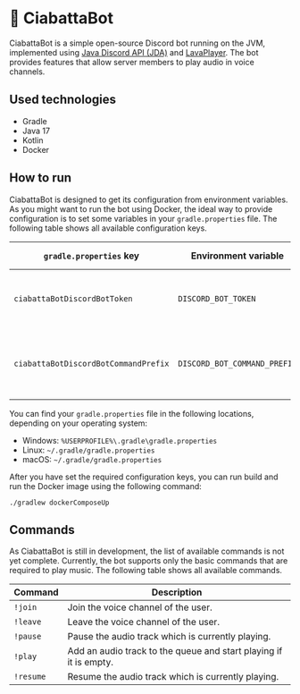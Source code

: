 # :baguette_bread: CiabattaBot

CiabattaBot is a simple open-source Discord bot running on the JVM, implemented using [Java Discord API (JDA)](https://github.com/DV8FromTheWorld/JDA) and [LavaPlayer](https://github.com/sedmelluq/lavaplayer).
The bot provides features that allow server members to play audio in voice channels.

## Used technologies

- Gradle
- Java 17
- Kotlin
- Docker

## How to run

CiabattaBot is designed to get its configuration from environment variables.
As you might want to run the bot using Docker, the ideal way to provide configuration is to set some variables in your `gradle.properties` file.
The following table shows all available configuration keys.

| `gradle.properties` key              | Environment variable         | Required?          | Default value | Description                             |
|--------------------------------------|------------------------------|--------------------|---------------|-----------------------------------------|
| `ciabattaBotDiscordBotToken`         | `DISCORD_BOT_TOKEN`          | :heavy_check_mark: | -             | The bot token of your Discord bot.      |
| `ciabattaBotDiscordBotCommandPrefix` | `DISCORD_BOT_COMMAND_PREFIX` | :x:                | `!`           | The command prefix of your Discord bot. |

You can find your `gradle.properties` file in the following locations, depending on your operating system:

- Windows: `%USERPROFILE%\.gradle\gradle.properties`
- Linux: `~/.gradle/gradle.properties`
- macOS: `~/.gradle/gradle.properties`

After you have set the required configuration keys, you can run build and run the Docker image using the following
command:

```shell
./gradlew dockerComposeUp
```

## Commands

As CiabattaBot is still in development, the list of available commands is not yet complete.
Currently, the bot supports only the basic commands that are required to play music.
The following table shows all available commands.

| Command   | Description                                                       |
|-----------|-------------------------------------------------------------------|
| `!join`   | Join the voice channel of the user.                               |
| `!leave`  | Leave the voice channel of the user.                              |
| `!pause`  | Pause the audio track which is currently playing.                 |
| `!play`   | Add an audio track to the queue and start playing if it is empty. |
| `!resume` | Resume the audio track which is currently playing.                |
